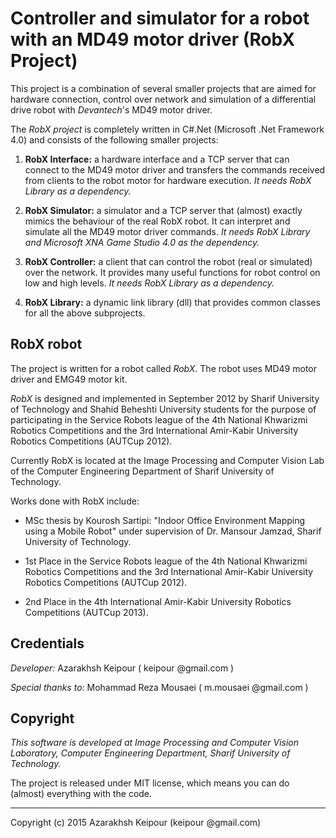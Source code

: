 # Controller and simulator for a robot with an MD49 motor driver (RobX Project)

This project is a combination of several smaller projects that are aimed for hardware connection, control over network and simulation of a differential drive robot with *Devantech*'s MD49 motor driver. 

The *RobX project* is completely written in C#.Net (Microsoft .Net Framework 4.0) and consists of the following smaller projects:

1. **RobX Interface:** a hardware interface and a TCP server that can connect to the MD49 motor driver and transfers the commands received from clients to the robot motor for hardware execution. *It needs RobX Library as a dependency.*

1. **RobX Simulator:** a simulator and a TCP server that (almost) exactly mimics the behaviour of the real RobX robot. It can interpret and simulate all the MD49 motor driver commands. *It needs RobX Library and Microsoft XNA Game Studio 4.0 as the dependency.*

1. **RobX Controller:** a client that can control the robot (real or simulated) over the network. It provides many useful functions for robot control on low and high levels. *It needs RobX Library as a dependency.*

1. **RobX Library:** a dynamic link library (dll) that provides common classes for all the above subprojects. 


## RobX robot

The project is written for a robot called *RobX*. The robot uses MD49 motor driver and EMG49 motor kit. 

*RobX* is designed and implemented in September 2012 by Sharif University of Technology and Shahid Beheshti University students for the purpose of participating in the Service Robots league of the 4th National Khwarizmi Robotics Competitions and the 3rd International Amir-Kabir University Robotics Competitions (AUTCup 2012).

Currently RobX is located at the Image Processing and Computer Vision Lab of the Computer Engineering Department of Sharif University of Technology.

Works done with RobX include:

* MSc thesis by Kourosh Sartipi: "Indoor Office Environment Mapping using a Mobile Robot" under supervision of Dr. Mansour Jamzad, Sharif University of Technology.

* 1st Place in the Service Robots league of the 4th National Khwarizmi Robotics Competitions and the 3rd International Amir-Kabir University Robotics Competitions (AUTCup 2012).

* 2nd Place in the 4th International Amir-Kabir University Robotics Competitions (AUTCup 2013). 


## Credentials

*Developer:* Azarakhsh Keipour ( keipour @gmail.com )

*Special thanks to:* Mohammad Reza Mousaei ( m.mousaei @gmail.com )


## Copyright

*This software is developed at Image Processing and Computer Vision Laboratory, Computer Engineering Department, Sharif University of Technology.*

The project is released under MIT license, which means you can do (almost) everything with the code.

------------

Copyright (c) 2015 Azarakhsh Keipour (keipour @gmail.com)
